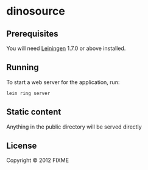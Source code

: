 # dinosource


## Prerequisites

You will need [Leiningen][1] 1.7.0 or above installed.

[1]: https://github.com/technomancy/leiningen

## Running

To start a web server for the application, run:

    lein ring server

## Static content

Anything in the public directory will be served directly

## License

Copyright © 2012 FIXME
